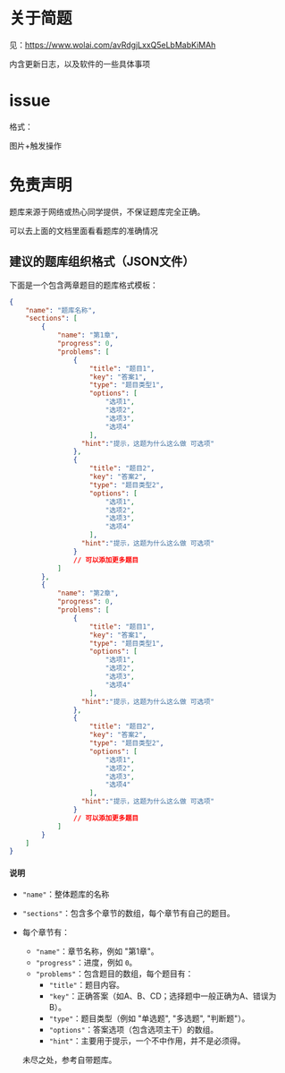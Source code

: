 # 关于简题

见：https://www.wolai.com/avRdgjLxxQ5eLbMabKiMAh

内含更新日志，以及软件的一些具体事项

# issue

格式：

图片+触发操作

# 免责声明

题库来源于网络或热心同学提供，不保证题库完全正确。

可以去上面的文档里面看看题库的准确情况


## 建议的题库组织格式（JSON文件）

下面是一个包含两章题目的题库格式模板：

```json
{
    "name": "题库名称",
    "sections": [
        {
            "name": "第1章",
            "progress": 0,
            "problems": [
                {
                    "title": "题目1",
                    "key": "答案1",
                    "type": "题目类型1",
                    "options": [
                        "选项1",
                        "选项2",
                        "选项3",
                        "选项4"
                    ],
                  "hint":"提示，这题为什么这么做 可选项"
                },
                {
                    "title": "题目2",
                    "key": "答案2",
                    "type": "题目类型2",
                    "options": [
                        "选项1",
                        "选项2",
                        "选项3",
                        "选项4"
                    ],
                  "hint":"提示，这题为什么这么做 可选项"
                }
                // 可以添加更多题目
            ]
        },
        {
            "name": "第2章",
            "progress": 0,
            "problems": [
                {
                    "title": "题目1",
                    "key": "答案1",
                    "type": "题目类型1",
                    "options": [
                        "选项1",
                        "选项2",
                        "选项3",
                        "选项4"
                    ],
                  "hint":"提示，这题为什么这么做 可选项"
                },
                {
                    "title": "题目2",
                    "key": "答案2",
                    "type": "题目类型2",
                    "options": [
                        "选项1",
                        "选项2",
                        "选项3",
                        "选项4"
                    ],
                  "hint":"提示，这题为什么这么做 可选项"
                }
                // 可以添加更多题目
            ]
        }
    ]
}
```

#### 说明

- `"name"`：整体题库的名称

- `"sections"`：包含多个章节的数组，每个章节有自己的题目。

- 每个章节有：

    - `"name"`：章节名称，例如 "第1章"。
    - `"progress"`：进度，例如 `0`。
    - `"problems"`：包含题目的数组，每个题目有：
        - `"title"`：题目内容。
        - `"key"`：正确答案（如A、B、CD；选择题中一般正确为A、错误为B）。
        - `"type"`：题目类型（例如 "单选题", "多选题", "判断题"）。
        - `"options"`：答案选项（包含选项主干）的数组。
        - `"hint"`：主要用于提示，一个不中作用，并不是必须得。

  未尽之处，参考自带题库。